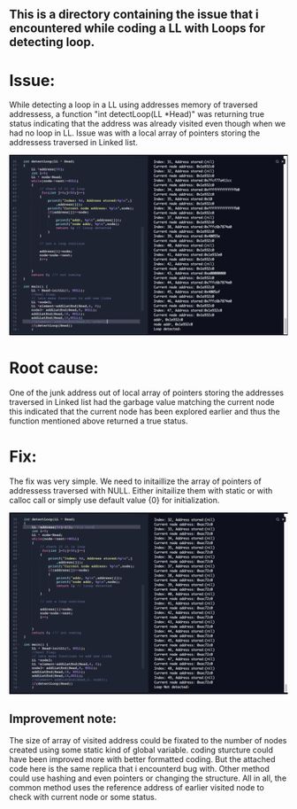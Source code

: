 ## This is a directory containing the issue that i encountered while coding a LL with Loops for detecting loop.

# Issue: 

While detecting a loop in a LL using addresses memory of traversed addressess, a function "int detectLoop(LL *Head)" was returning true status indicating that the address was already visited even though when we had no loop in LL. Issue was with a local array of pointers storing the addressess traversed in Linked list.

![alt Mesh Topology Result of 6 nodes](https://raw.githubusercontent.com/thewitking/bugs/main/LL_Issue/issue.png)

# Root cause: 

One of the junk address out of local array of pointers storing the addresses traversed in Linked list had the garbage value matching the current node this indicated that the current node has been explored earlier and thus the function mentioned above returned a true status.


# Fix:

The fix was very simple. We need to initaillize the array of pointers of addressess traversed with NULL. Either initailize them with static or with calloc call or simply use default value {0} for initialization.

![alt Mesh Topology Result of 6 nodes](https://raw.githubusercontent.com/thewitking/bugs/main/LL_Issue/afterFix.png)

## Improvement note:
The size of array of visited address could be fixated to the number of nodes created using some static kind of global variable. coding sturcture could have been improved more with better formatted coding. But the attached code here is the same replica that i encounterd bug with. Other method could use hashing and even pointers or changing the structure. All in all, the common method uses the reference address of earlier visited node to check with current node or some status. 

